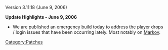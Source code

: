 Version 3.11.18 (June 9, 2006)

**Update Highlights - June 9, 2006**

-   We are published an emergency build today to address the player
    drops / login issues that have been occurring lately. Most notably
    on [Markov](Markov "wikilink").

[Category:Patches](Category:Patches "wikilink")
